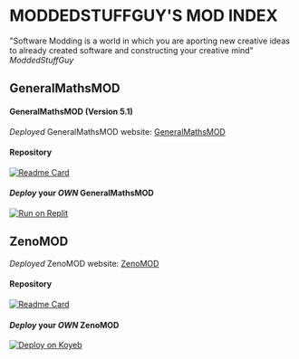 # MODDEDSTUFFGUY'S MOD INDEX
"Software Modding is a world in which you are aporting new creative ideas to already created software and constructing your creative mind"
*ModdedStuffGuy*

## GeneralMathsMOD
#### **GeneralMathsMOD** (Version **5.1**) 
*Deployed* GeneralMathsMOD website: [GeneralMathsMOD](https://generalm4ths.peroorep.repl.co/)
#### Repository
[![Readme Card](https://github-readme-stats.vercel.app/api/pin/?username=moddedstuffguy&repo=GeneralMathsMOD&theme=synthwave)](https://github.com/moddedstuffguy/GeneralMathsMOD)
#### *Deploy* your ***OWN* GeneralMathsMOD**
[![Run on Replit](https://raw.githubusercontent.com/BinBashBanana/deploy-buttons/master/buttons/remade/replit.svg)](https://replit.com/github/moddedstuffguy/GeneralMathsMOD)

## ZenoMOD
*Deployed* ZenoMOD website: [ZenoMOD](https://zeno-mod-moddedstuffguy.koyeb.app/)
#### Repository
[![Readme Card](https://github-readme-stats.vercel.app/api/pin/?username=moddedstuffguy&repo=ZenoMOD&theme=cobalt)](https://github.com/moddedstuffguy/ZenoMOD)
#### *Deploy* your ***OWN* ZenoMOD**
[![Deploy on Koyeb](https://raw.githubusercontent.com/BinBashBanana/deploy-buttons/master/buttons/remade/koyeb.svg)](https://app.koyeb.com/deploy?type=git&repository=github.com/moddedstuffguy/ZenoMOD&branch=main&name=ZenoMOD)
